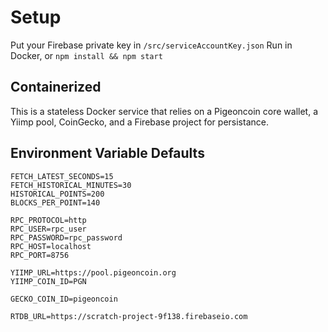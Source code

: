 # Setup

Put your Firebase private key in `/src/serviceAccountKey.json`
Run in Docker, or `npm install && npm start`

## Containerized

This is a stateless Docker service that relies on a Pigeoncoin core wallet,
a Yiimp pool, CoinGecko, and a Firebase project for persistance.

## Environment Variable Defaults

```
FETCH_LATEST_SECONDS=15
FETCH_HISTORICAL_MINUTES=30
HISTORICAL_POINTS=200
BLOCKS_PER_POINT=140

RPC_PROTOCOL=http
RPC_USER=rpc_user
RPC_PASSWORD=rpc_password
RPC_HOST=localhost
RPC_PORT=8756

YIIMP_URL=https://pool.pigeoncoin.org
YIIMP_COIN_ID=PGN

GECKO_COIN_ID=pigeoncoin

RTDB_URL=https://scratch-project-9f138.firebaseio.com
```
